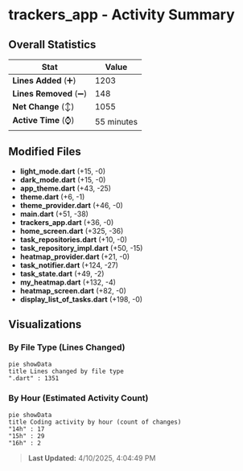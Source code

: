 # trackers_app - Activity Summary 

## Overall Statistics

| Stat                   | Value                                                             |
| ---------------------- | ----------------------------------------------------------------- |
| **Lines Added** (➕)   | 1203                                          |
| **Lines Removed** (➖) | 148                                        |
| **Net Change** (↕)    | 1055                |
| **Active Time** (⌚)   | 55 minutes |


## Modified Files
- **light_mode.dart** (+15, -0)
- **dark_mode.dart** (+15, -0)
- **app_theme.dart** (+43, -25)
- **theme.dart** (+6, -1)
- **theme_provider.dart** (+46, -0)
- **main.dart** (+51, -38)
- **trackers_app.dart** (+36, -0)
- **home_screen.dart** (+325, -36)
- **task_repositories.dart** (+10, -0)
- **task_repository_impl.dart** (+50, -15)
- **heatmap_provider.dart** (+21, -0)
- **task_notifier.dart** (+124, -27)
- **task_state.dart** (+49, -2)
- **my_heatmap.dart** (+132, -4)
- **heatmap_screen.dart** (+82, -0)
- **display_list_of_tasks.dart** (+198, -0)

## Visualizations

### By File Type (Lines Changed)

```mermaid
pie showData
title Lines changed by file type
".dart" : 1351
```

### By Hour (Estimated Activity Count)

```mermaid
pie showData
title Coding activity by hour (count of changes)
"14h" : 17
"15h" : 29
"16h" : 2
```


> **Last Updated:** 4/10/2025, 4:04:49 PM